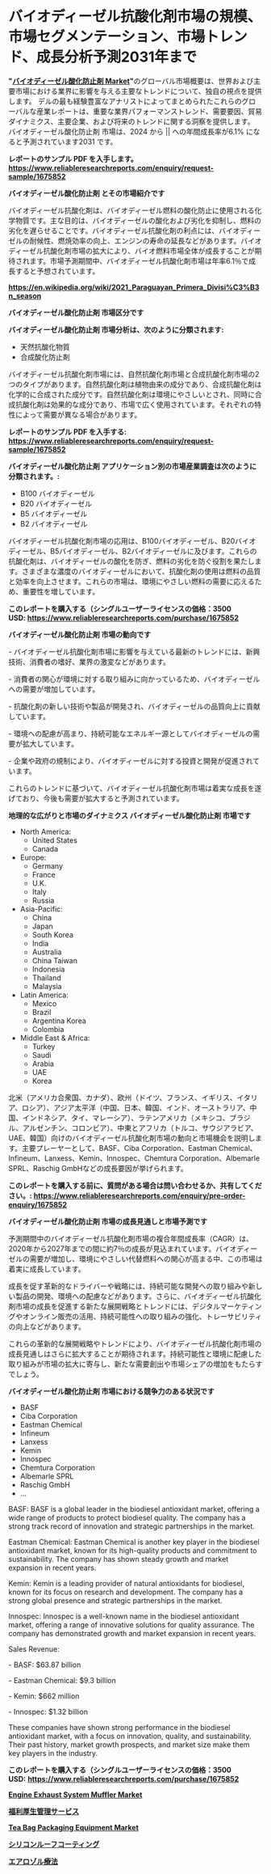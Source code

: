 <p><h1>バイオディーゼル抗酸化剤市場の規模、市場セグメンテーション、市場トレンド、成長分析予測2031年まで</h1></p><p><strong>"<a href="https://www.reliableresearchreports.com/biodiesel-antioxidant-r1675852">バイオディーゼル酸化防止剤 Market</a>"</strong>のグローバル市場概要は、世界および主要市場における業界に影響を与える主要なトレンドについて、独自の視点を提供します。 デルの最も経験豊富なアナリストによってまとめられたこれらのグローバルな産業レポートは、重要な業界パフォーマンストレンド、需要要因、貿易ダイナミクス、主要企業、および将来のトレンドに関する洞察を提供します。 バイオディーゼル酸化防止剤 市場は、2024 から || への年間成長率が6.1% になると予測されています2031 です。</p>
<p><strong>レポートのサンプル PDF を入手します。</strong><strong><a href="https://www.reliableresearchreports.com/enquiry/request-sample/1675852">https://www.reliableresearchreports.com/enquiry/request-sample/1675852</a></strong></p>
<p><strong>バイオディーゼル酸化防止剤 とその市場紹介です</strong></p>
<p><p>バイオディーゼル抗酸化剤は、バイオディーゼル燃料の酸化防止に使用される化学物質です。主な目的は、バイオディーゼルの酸化および劣化を抑制し、燃料の劣化を遅らせることです。バイオディーゼル抗酸化剤の利点には、バイオディーゼルの耐候性、燃焼効率の向上、エンジンの寿命の延長などがあります。バイオディーゼル抗酸化剤市場の拡大により、バイオ燃料市場全体が成長することが期待されます。市場予測期間中、バイオディーゼル抗酸化剤市場は年率6.1％で成長すると予想されています。</p><a href="https://en.wikipedia.org/wiki/2021_Paraguayan_Primera_Divisi%C3%B3n_season"></a></p>
<p><strong><a href="https://en.wikipedia.org/wiki/2021_Paraguayan_Primera_Divisi%C3%B3n_season">https://en.wikipedia.org/wiki/2021_Paraguayan_Primera_Divisi%C3%B3n_season</a></strong></p>
<p><strong>バイオディーゼル酸化防止剤&nbsp;市場区分です</strong><strong></strong></p>
<p><strong>バイオディーゼル酸化防止剤 市場分析は、次のように分類されます:</strong>&nbsp;</p>
<p><ul><li>天然抗酸化物質</li><li>合成酸化防止剤</li></ul></p>
<p><p>バイオディーゼル抗酸化剤市場には、自然抗酸化剤市場と合成抗酸化剤市場の2つのタイプがあります。自然抗酸化剤は植物由来の成分であり、合成抗酸化剤は化学的に合成された成分です。自然抗酸化剤は環境にやさしいとされ、同時に合成抗酸化剤は効果的な成分であり、市場で広く使用されています。それぞれの特性によって需要が異なる場合があります。</p></p>
<p><strong>レポートのサンプル PDF を入手する: <a href="https://www.reliableresearchreports.com/enquiry/request-sample/1675852">https://www.reliableresearchreports.com/enquiry/request-sample/1675852</a></strong></p>
<p><strong> バイオディーゼル酸化防止剤 アプリケーション別の市場産業調査は次のように分類されます。:</strong></p>
<p><ul><li>B100 バイオディーゼル</li><li>B20 バイオディーゼル</li><li>B5 バイオディーゼル</li><li>B2 バイオディーゼル</li></ul></p>
<p><p>バイオディーゼル抗酸化剤市場の応用は、B100バイオディーゼル、B20バイオディーゼル、B5バイオディーゼル、B2バイオディーゼルに及びます。これらの抗酸化剤は、バイオディーゼルの酸化を防ぎ、燃料の劣化を防ぐ役割を果たします。さまざまな濃度のバイオディーゼルにおいて、抗酸化剤の使用は燃料の品質と効率を向上させます。これらの市場は、環境にやさしい燃料の需要に応えるため、重要性を増しています。</p></p>
<p><strong>このレポートを購入する（シングルユーザーライセンスの価格：3500 USD:</strong><strong>&nbsp;<a href="https://www.reliableresearchreports.com/purchase/1675852">https://www.reliableresearchreports.com/purchase/1675852</a></strong></p>
<p><strong>バイオディーゼル酸化防止剤 市場の動向です</strong></p>
<p><p>- バイオディーゼル抗酸化剤市場に影響を与えている最新のトレンドには、新興技術、消費者の嗜好、業界の激変などがあります。</p><p>- 消費者の関心が環境に対する取り組みに向かっているため、バイオディーゼルへの需要が増加しています。</p><p>- 抗酸化剤の新しい技術や製品が開発され、バイオディーゼルの品質向上に貢献しています。</p><p>- 環境への配慮が高まり、持続可能なエネルギー源としてバイオディーゼルの需要が拡大しています。</p><p>- 企業や政府の規制により、バイオディーゼルに対する投資と開発が促進されています。</p><p>これらのトレンドに基づいて、バイオディーゼル抗酸化剤市場は着実な成長を遂げており、今後も需要が拡大すると予測されています。</p></p>
<p><strong>地理的な広がりと市場のダイナミクス バイオディーゼル酸化防止剤 市場です</strong></p>
<p><ul>
    <li>
        North America:
        <ul>
            <li>United States</li>
            <li>Canada</li>
        </ul>
    </li>
    <li>
        Europe:
        <ul>
            <li>Germany</li>
            <li>France</li>
            <li>U.K.</li>
            <li>Italy</li>
            <li>Russia</li>
        </ul>
    </li>
    <li>
        Asia-Pacific:
        <ul>
            <li>China</li>
            <li>Japan</li>
            <li>South Korea</li>
            <li>India</li>
            <li>Australia</li>
            <li>China Taiwan</li>
            <li>Indonesia</li>
            <li>Thailand</li>
            <li>Malaysia</li>
        </ul>
    </li>
    <li>
        Latin America:
        <ul>
            <li>Mexico</li>
            <li>Brazil</li>
            <li>Argentina Korea</li>
            <li>Colombia</li>
        </ul>
    </li>
    <li>
        Middle East & Africa:
        <ul>
            <li>Turkey</li>
            <li>Saudi</li>
            <li>Arabia</li>
            <li>UAE</li>
            <li>Korea</li>
        </ul>
    </li>
    </ul></p>
<p><p>北米（アメリカ合衆国、カナダ）、欧州（ドイツ、フランス、イギリス、イタリア、ロシア）、アジア太平洋（中国、日本、韓国、インド、オーストラリア、中国、インドネシア、タイ、マレーシア）、ラテンアメリカ（メキシコ、ブラジル、アルゼンチン、コロンビア）、中東とアフリカ（トルコ、サウジアラビア、UAE、韓国）向けのバイオディーゼル抗酸化剤市場の動向と市場機会を説明します。主要プレーヤーとして、BASF、Ciba Corporation、Eastman Chemical、Infineum、Lanxess、Kemin、Innospec、Chemtura Corporation、Albemarle SPRL、Raschig GmbHなどの成長要因が挙げられます。</p></p>
<p><strong>このレポートを購入する前に、質問がある場合は問い合わせるか、共有してください。:&nbsp;<a href="https://www.reliableresearchreports.com/enquiry/pre-order-enquiry/1675852">https://www.reliableresearchreports.com/enquiry/pre-order-enquiry/1675852</a></strong></p>
<p><strong>バイオディーゼル酸化防止剤 市場の成長見通しと市場予測です</strong></p>
<p><p>予測期間中のバイオディーゼル抗酸化剤市場の複合年間成長率（CAGR）は、2020年から2027年までの間に約7％の成長が見込まれています。バイオディーゼルの需要が増加し、環境にやさしい代替燃料への関心が高まる中、この市場は着実に成長しています。</p><p>成長を促す革新的なドライバーや戦略には、持続可能な開発への取り組みや新しい製品の開発、環境への配慮などがあります。さらに、バイオディーゼル抗酸化剤市場の成長を促進する新たな展開戦略とトレンドには、デジタルマーケティングやオンライン販売の活用、持続可能性への取り組みの強化、トレーサビリティの向上などがあります。</p><p>これらの革新的な展開戦略やトレンドにより、バイオディーゼル抗酸化剤市場の成長見通しはさらに拡大することが期待されます。持続可能性と環境に配慮した取り組みが市場の拡大に寄与し、新たな需要創出や市場シェアの増加をもたらすでしょう。</p></p>
<p><strong>バイオディーゼル酸化防止剤 市場における競争力のある状況です</strong></p>
<p><ul><li>BASF</li><li>Ciba Corporation</li><li>Eastman Chemical</li><li>Infineum</li><li>Lanxess</li><li>Kemin</li><li>Innospec</li><li>Chemtura Corporation</li><li>Albemarle SPRL</li><li>Raschig GmbH</li><li>...</li></ul></p>
<p><p>BASF: BASF is a global leader in the biodiesel antioxidant market, offering a wide range of products to protect biodiesel quality. The company has a strong track record of innovation and strategic partnerships in the market.</p><p>Eastman Chemical: Eastman Chemical is another key player in the biodiesel antioxidant market, known for its high-quality products and commitment to sustainability. The company has shown steady growth and market expansion in recent years.</p><p>Kemin: Kemin is a leading provider of natural antioxidants for biodiesel, known for its focus on research and development. The company has a strong global presence and strategic partnerships in the market.</p><p>Innospec: Innospec is a well-known name in the biodiesel antioxidant market, offering a range of innovative solutions for quality assurance. The company has demonstrated growth and market expansion in recent years.</p><p>Sales Revenue:</p><p>- BASF: $63.87 billion</p><p>- Eastman Chemical: $9.3 billion</p><p>- Kemin: $662 million</p><p>- Innospec: $1.32 billion</p><p>These companies have shown strong performance in the biodiesel antioxidant market, with a focus on innovation, quality, and sustainability. Their past history, market growth prospects, and market size make them key players in the industry.</p></p>
<p><strong>このレポートを購入する（シングルユーザーライセンスの価格：3500 USD:</strong>&nbsp;<strong><a href="https://www.reliableresearchreports.com/purchase/1675852">https://www.reliableresearchreports.com/purchase/1675852</a></strong></p>
<p><strong><p><a href="https://medium.com/@gerkabranch5/global-engine-exhaust-system-muffler-market-size-is-expected-to-reach-at-a-cagr-of-11-7-eb7996b1ce5a">Engine Exhaust System Muffler Market</a></p><p><a href="https://github.com/lababdou/Market-Research-Report-List-5/blob/main/961258079249.md">福利厚生管理サービス</a></p><p><a href="https://medium.com/@sharquayrhodes1927/global-tea-bag-packaging-equipment-market-status-2024-2031-and-forecast-by-region-product-56533770c4ae">Tea Bag Packaging Equipment Market</a></p><p><a href="https://medium.com/@alyle7648/%E3%82%B7%E3%83%AA%E3%82%B3%E3%83%BC%E3%83%B3%E5%B1%8B%E6%A0%B9%E3%82%B3%E3%83%BC%E3%83%86%E3%82%A3%E3%83%B3%E3%82%B0%E5%B8%82%E5%A0%B4-%E3%82%B0%E3%83%AD%E3%83%BC%E3%83%90%E3%83%AB%E5%B8%82%E5%A0%B4%E3%82%B7%E3%82%A7%E3%82%A2%E3%81%A8%E3%83%A9%E3%83%B3%E3%82%AD%E3%83%B3%E3%82%B0-%E7%B7%8F%E5%A3%B2%E4%B8%8A%E3%81%A8%E9%9C%80%E8%A6%81%E4%BA%88%E6%B8%AC2024%E5%B9%B4-2031%E5%B9%B4-d6523a8cb035">シリコンルーフコーティング</a></p><p><a href="https://medium.com/@verniebarton2023/%E3%82%A8%E3%82%A2%E3%83%AD%E3%82%BE%E3%83%AB%E7%99%82%E6%B3%95%E5%B8%82%E5%A0%B4%E3%81%AE%E8%A6%8F%E6%A8%A1-%E6%88%90%E9%95%B7%E3%83%88%E3%83%AC%E3%83%B3%E3%83%89-%E7%B5%B1%E8%A8%88%E3%83%87%E3%83%BC%E3%82%BF-%E4%BA%88%E6%B8%AC-2024%E5%B9%B4-2031%E5%B9%B4-d8f38696003f">エアロゾル療法</a></p></strong></p>